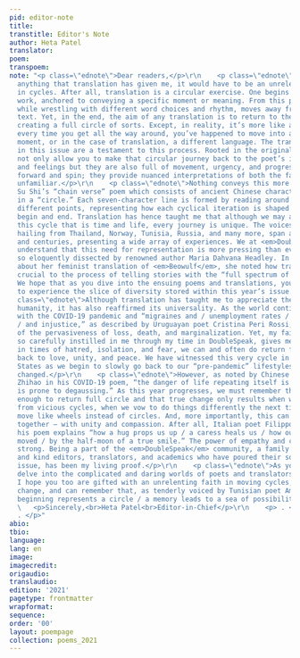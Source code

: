 ```yaml
---
pid: editor-note
title:
transtitle: Editor's Note
author: Heta Patel
translator:
poem:
transpoem:
note: "<p class=\"ednote\">Dear readers,</p>\r\n    <p class=\"ednote\">If there is
  anything that translation has given me, it would have to be an unrelenting faith
  in cycles. After all, translation is a circular exercise. One begins with the original
  work, anchored to conveying a specific moment or meaning. From this point, the translator,
  while wrestling with different word choices and rhythm, moves away from the primary
  text. Yet, in the end, the aim of any translation is to return to the starting material,
  creating a full circle of sorts. Except, in reality, it’s more like a wheel since
  every time you get all the way around, you’ve happened to move into a different
  moment, or in the case of translation, a different language. The translations encompassed
  in this issue are a testament to this process. Rooted in the original texts, they
  not only allow you to make that circular journey back to the poet’s initial thoughts
  and feelings but they are also full of movement, urgency, and progress. They rotate
  forward and spin; they provide nuanced interpretations of both the familiar and
  unfamiliar.</p>\r\n    <p class=\"ednote\">Nothing conveys this more literally than
  Su Shi’s “chain verse” poem which consists of ancient Chinese characters arranged
  in a “circle.” Each seven-character line is formed by reading around the ring at
  different points, representing how each cyclical iteration is shaped by where you
  begin and end. Translation has hence taught me that although we may all travel on
  this cycle that is time and life, every journey is unique. The voices in this issue,
  hailing from Thailand, Norway, Tunisia, Russia, and many more, span across continents
  and centuries, presenting a wide array of experiences. We at <em>DoubleSpeak</em>
  understand that this need for representation is more pressing than ever, a notion
  so eloquently dissected by renowned author Maria Dahvana Headley. In our interview
  about her feminist translation of <em>Beowulf</em>, she noted how translation is
  crucial to the process of telling stories with the “full spectrum of humanity.”
  We hope that as you dive into the ensuing poems and translations, you too are able
  to experience the slice of diversity stored within this year’s issue.</p> \r\n    <p
  class=\"ednote\">Although translation has taught me to appreciate the nuances of
  humanity, it has also reaffirmed its universality. As the world continues to battle
  with the COVID-19 pandemic and “migraines and / unemployment rates / worldwide turmoil
  / and injustice,” as described by Uruguayan poet Cristina Peri Rossi, I am reminded
  of the pervasiveness of loss, death, and marginalization. Yet, my faith in cycles,
  so carefully instilled in me through my time in DoubleSpeak, gives me hope that
  in times of hatred, isolation, and fear, we can and often do return full circle
  back to love, unity, and peace. We have witnessed this very cycle in the United
  States as we begin to slowly go back to our “pre-pandemic” lifestyles albeit forever
  changed.</p>\r\n    <p class=\"ednote\">However, as noted by Chinese poet Zhang
  Zhihao in his COVID-19 poem, “the danger of life repeating itself is that memory
  is prone to degaussing.” As this year progresses, we must remember that it is not
  enough to return full circle and that true change only results when we break away
  from vicious cycles, when we vow to do things differently the next time, when we
  move like wheels instead of circles. And, more importantly, this can only be achieved
  together — with unity and compassion. After all, Italian poet Filippo Vignali in
  his poem explains “how a hug props us up / a caress heals us / how our tides are
  moved / by the half-moon of a true smile.” The power of empathy and connection is
  strong. Being a part of the <em>DoubleSpeak</em> community, a family of brilliant
  and kind editors, translators, and academics who have poured their souls into this
  issue, has been my living proof.</p>\r\n    <p class=\"ednote\">As you, dear reader,
  delve into the complicated and daring worlds of poets and translators from all over,
  I hope you too are gifted with an unrelenting faith in moving cycles, in harmonious
  change, and can remember that, as tenderly voiced by Tunisian poet Amina Saïd, “each
  beginning represents a circle / a memory leads to a sea of possibilities.”</p>\r\n
  \   <p>Sincerely,<br>Heta Patel<br>Editor-in-Chief</p>\r\n    <p> . </p>\r\n    <p>
  . </p>"
abio:
tbio:
language:
lang: en
image:
imagecredit:
origaudio:
translaudio:
edition: '2021'
pagetype: frontmatter
wrapformat:
sequence:
order: '00'
layout: poempage
collection: poems_2021
---
```

